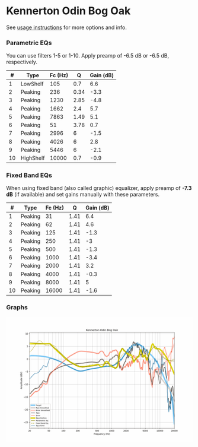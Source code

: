 # Kennerton Odin Bog Oak
See [usage instructions](https://github.com/jaakkopasanen/AutoEq#usage) for more options and info.

### Parametric EQs
You can use filters 1-5 or 1-10. Apply preamp of -6.5 dB or -6.5 dB, respectively.

|   # | Type      |   Fc (Hz) |    Q |   Gain (dB) |
|-----|-----------|-----------|------|-------------|
|   1 | LowShelf  |       105 | 0.7  |         6.6 |
|   2 | Peaking   |       236 | 0.34 |        -3.3 |
|   3 | Peaking   |      1230 | 2.85 |        -4.8 |
|   4 | Peaking   |      1662 | 2.4  |         5.7 |
|   5 | Peaking   |      7863 | 1.49 |         5.1 |
|   6 | Peaking   |        51 | 3.78 |         0.7 |
|   7 | Peaking   |      2996 | 6    |        -1.5 |
|   8 | Peaking   |      4026 | 6    |         2.8 |
|   9 | Peaking   |      5446 | 6    |        -2.1 |
|  10 | HighShelf |     10000 | 0.7  |        -0.9 |

### Fixed Band EQs
When using fixed band (also called graphic) equalizer, apply preamp of **-7.3 dB** (if available) and set gains manually with these parameters.

|   # | Type    |   Fc (Hz) |    Q |   Gain (dB) |
|-----|---------|-----------|------|-------------|
|   1 | Peaking |        31 | 1.41 |         6.4 |
|   2 | Peaking |        62 | 1.41 |         4.6 |
|   3 | Peaking |       125 | 1.41 |        -1.3 |
|   4 | Peaking |       250 | 1.41 |        -3   |
|   5 | Peaking |       500 | 1.41 |        -1.3 |
|   6 | Peaking |      1000 | 1.41 |        -3.4 |
|   7 | Peaking |      2000 | 1.41 |         3.2 |
|   8 | Peaking |      4000 | 1.41 |        -0.3 |
|   9 | Peaking |      8000 | 1.41 |         5   |
|  10 | Peaking |     16000 | 1.41 |        -1.6 |

### Graphs
![](./Kennerton%20Odin%20Bog%20Oak.png)

